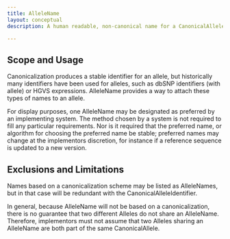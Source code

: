 ```yaml
---
title: AlleleName
layout: conceptual
description: A human readable, non-canonical name for a CanonicalAllele or SimpleAllele.

---
```


Scope and Usage
---------------

Canonicalization produces a stable identifier for an allele, but historically many identifiers have been used for alleles, such as dbSNP identifiers (with allele) or HGVS expressions. AlleleName provides a way to attach these types of names to an allele.

For display purposes, one AlleleName may be designated as preferred by an implementing system. The method chosen by a system is not required to fill any particular requirements. Nor is it required that the preferred name, or algorithm for choosing the preferred name be stable; preferred names may change at the implementors discretion, for instance if a reference sequence is updated to a new version.


Exclusions and Limitations
--------------------------

Names based on a canonicalization scheme may be listed as AlleleNames, but in that case will be redundant with the CanonicalAlleleIdentifier.

In general, because AlleleName will not be based on a canonicalization, there is no guarantee that two different Alleles do not share an AlleleName. Therefore, implementors must not assume that two Alleles sharing an AlleleName are both part of the same CanonicalAllele.
